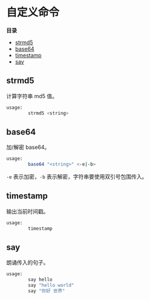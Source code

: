 # 自定义命令

**目录**

<!-- vim-markdown-toc GFM -->
* [strmd5](#strmd5)
* [base64](#base64)
* [timestamp](#timestamp)
* [say](#say)

<!-- vim-markdown-toc -->

## strmd5

计算字符串 md5 值。

```sh
usage:
        strmd5 <string>
```

## base64

加/解密 base64。

```sh
usage:
        base64 "<string>" <-e|-b>
```

`-e` 表示加密，`-b` 表示解密，字符串要使用双引号包围传入。

## timestamp

输出当前时间戳。

```sh
usage:
        timestamp
```

## say

朗诵传入的句子。

```sh
usage:
        say hello
        say "hello world"
        say "你好 世界"
```
